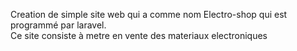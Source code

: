 Creation de simple site web qui a comme nom Electro-shop qui est programmé par  laravel.</br>
Ce site  consiste à metre en vente des materiaux electroniques
